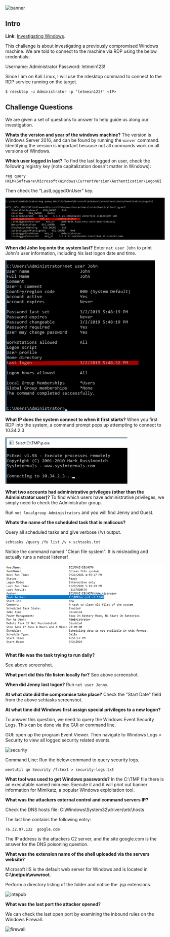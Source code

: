 
![banner](https://i.imgur.com/o37B2mV.png)


## Intro
**Link**: [Investigating Windows](https://tryhackme.com/room/investigatingwindows).

This challenge is about investigating a previously compromised Windows machine.
We are told to connect to the machine via RDP using the below credentials:

Username: Administrator
Password: letmein123!

Since I am on Kali Linux, I will use the rdesktop command to connect to the RDP
service running on the target.

```
$ rdesktop -u Administrator -p 'letmein123!' <IP>
```

## Challenge Questions

We are given a set of questions to answer to help guide us along our
investigation. 


**Whats the version and year of the windows machine?**
The version is Windows Server 2016, and can be found by running the `winver`
command. Identifying the version is important because not all commands
work on all versions of Windows.

**Which user logged in last?**
To find the last logged on user, check the
following registry key (note capitalization doesn't matter in Windows):

```
reg query HKLM\Software\Microsoft\Windows\CurrentVersion\Authentication\LogonUI
```

Then check the "LastLoggedOnUser" key.

![last-logged-user](./screenshots/last-logged-user.png)

**When did John log onto the system last?**
Enter `net user John` to print John's user information, including his last logon
date and time.

![john](./screenshots/john.png)

**What IP does the system connect to when it first starts?**
When you first RDP into the system, a command prompt pops up attempting to
connect to 10.34.2.3 

![connection](./screenshots/connection.png)

**What two accounts had administrative privileges (other than the Administrator
user)?**
To find which users have administrative privileges, we simply need to check the
Administrator group. 

Run `net localgroup Administrators` and you will find Jenny and Guest.

**Whats the name of the scheduled task that is malicous?**

Query all scheduled tasks and give verbose (/v) output.

```
schtasks /query /fo list /v > schtasks.txt
```

Notice the command named "Clean file system". It is misleading and actually runs
a netcat listener!

![schtasks](./screenshots/schtasks.png)

**What file was the task trying to run daily?**

See above screenshot. 

**What port did this file listen locally for?**
See above screenshot.

**When did Jenny last logon?**
Run `net user Jenny`.

**At what date did the compromise take place?**
Check the "Start Date" field from the above schtasks screenshot.

**At what time did Windows first assign special privileges to a new logon?**

To answer this question, we need to query the Windows Event Security Logs. This
can be done via the GUI or command line.

GUI: open up the program Event Viewer. Then navigate to Windows Logs >
Security to view all logged security related events.

![security](./screenshot/security-logs.png)


Command Line: Run the below command to query security logs.

```
wevtutil qe Security /f:text > security-logs.txt
```

**What tool was used to get Windows passwords?**
In the C:\TMP file there is an executable named mim.exe. Execute it and it will
print out banner information for Mimikatz, a popular Windows exploitation tool.

**What was the attackers external control and command servers IP?**

Check the DNS hosts file: C:\Windows\System32\drivers\etc\hosts

The last line contains the following entry:

```
76.32.97.132  google.com 
```

The IP address is the attackers C2 server, and the site google.com is the answer
for the DNS poisoning question.

**What was the extension name of the shell uploaded via the servers website?**

Microsoft IIS is the default web server for Windows and is located in
**C:\inetpub\wwwroot**. 

Perform a directory listing of the folder and notice the .jsp extensions.

![intepub](./screenshot/intepub.png)

**What was the last port the attacker opened?**

We can check the last open port by examining the inbound rules on the Windows Firewall.

![firewall](./screenshots/firewall)
